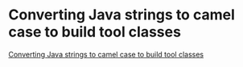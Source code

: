 # Converting Java strings to camel case to build tool classes
[Converting Java strings to camel case to build tool classes](https://aiwithcloud.com/2022/09/15/converting_java_strings_to_camel_case_to_build_tool_classes/)
